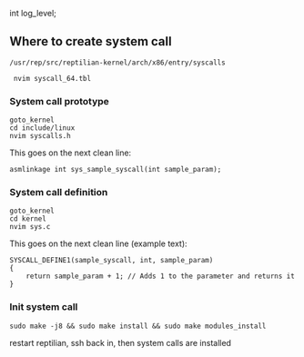 int log_level;
## Where to create system call
	/usr/rep/src/reptilian-kernel/arch/x86/entry/syscalls 

	 nvim syscall_64.tbl

### System call prototype
	goto_kernel
	cd include/linux
	nvim syscalls.h

This goes on the next clean line:

	asmlinkage int sys_sample_syscall(int sample_param);

### System call definition
	goto_kernel
	cd kernel
	nvim sys.c

This goes on the next clean line (example text):

	SYSCALL_DEFINE1(sample_syscall, int, sample_param)
	{
	    return sample_param + 1; // Adds 1 to the parameter and returns it
	}

### Init system call
	sudo make -j8 && sudo make install && sudo make modules_install

restart reptilian, ssh back in, then system calls are installed
